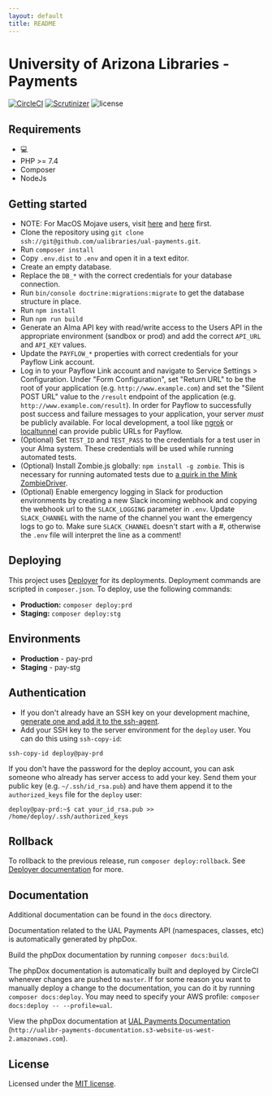 ```yaml
---
layout: default
title: README
---
```

University of Arizona Libraries - Payments
========================

[![CircleCI](https://circleci.com/gh/ualibraries/ual-payments.svg?style=svg)](https://circleci.com/gh/ualibraries/ual-payments)
[![Scrutinizer](https://img.shields.io/scrutinizer/g/ualibraries/ual-payments.svg?style=flat)](https://scrutinizer-ci.com/g/ualibraries/ual-payments/)
![license](https://img.shields.io/github/license/mashape/apistatus.svg)

## Requirements

* 💻
* PHP >= 7.4
* Composer
* NodeJs

## Getting started

* NOTE: For MacOS Mojave users, visit [here](https://getgrav.org/blog/macos-mojave-apache-multiple-php-versions) and [here](https://github.com/liip/php-osx/issues/249) first.
* Clone the repository using `git clone ssh://git@github.com/ualibraries/ual-payments.git`.
* Run `composer install`
* Copy `.env.dist` to `.env` and open it in a text editor.
* Create an empty database.
* Replace the `DB_*` with the correct credentials for your database connection.
* Run `bin/console doctrine:migrations:migrate` to get the database structure in place.
* Run `npm install`
* Run `npm run build`
* Generate an Alma API key with read/write access to the Users API in the appropriate environment (sandbox or prod) and add the correct `API_URL` and `API_KEY` values.
* Update the `PAYFLOW_*` properties with correct credentials for your Payflow Link account.
* Log in to your Payflow Link account and navigate to Service Settings > Configuration.  Under "Form Configuration", set "Return URL" to be the root of your application (e.g. `http://www.example.com`) and set the "Silent POST URL" value to the `/result` endpoint of the application (e.g. `http://www.example.com/result`).  In order for Payflow to successfully post success and failure messages to your application, your server *must* be publicly available.  For local development, a tool like [ngrok](https://ngrok.com/) or [localtunnel](https://github.com/localtunnel/localtunnel) can provide public URLs for Payflow.
* (Optional) Set `TEST_ID` and `TEST_PASS` to the credentials for a test user in your Alma system.  These credentials will be used while running automated tests.
* (Optional) Install Zombie.js globally: `npm install -g zombie`.  This is necessary for running automated tests due to [a quirk in the Mink ZombieDriver](http://mink.behat.org/en/latest/drivers/zombie.html).
* (Optional) Enable emergency logging in Slack for production environments by creating a new Slack incoming webhook and copying the webhook url to the `SLACK_LOGGING` parameter in `.env`.  Update `SLACK_CHANNEL` with the name of the channel you want the emergency logs to go to.  Make sure `SLACK_CHANNEL` doesn't start with a #, otherwise the `.env` file will interpret the line as a comment!

## Deploying

This project uses [Deployer](https://deployer.org/) for its deployments. Deployment commands are scripted in `composer.json`. To deploy, use the following commands:

* **Production:**
`composer deploy:prd`
* **Staging:**
`composer deploy:stg`

## Environments

* **Production** - pay-prd
* **Staging** - pay-stg

## Authentication

* If you don't already have an SSH key on your development machine, [generate one and add it to the ssh-agent](https://help.github.com/articles/generating-a-new-ssh-key-and-adding-it-to-the-ssh-agent/#generating-a-new-ssh-key).
* Add your SSH key to the server environment for the `deploy` user.  You can do this using `ssh-copy-id`:

```
ssh-copy-id deploy@pay-prd
```

If you don't have the password for the deploy account, you can ask someone who already has server access to add your key.  Send them your public key (e.g. `~/.ssh/id_rsa.pub`) and have them append it to the `authorized_keys` file for the `deploy` user:

```
deploy@pay-prd:~$ cat your_id_rsa.pub >> /home/deploy/.ssh/authorized_keys
```

## Rollback

To rollback to the previous release, run `composer deploy:rollback`. See [Deployer documentation](https://deployer.org/docs) for more.

## Documentation

Additional documentation can be found in the `docs` directory.

Documentation related to the UAL Payments API (namespaces, classes, etc) is automatically generated by phpDox.

Build the phpDox documentation by running `composer docs:build`.

The phpDox documentation is automatically built and deployed by CircleCI whenever changes are pushed to `master`.  If for some reason you want to manually deploy a change to the documentation, you can do it by running `composer docs:deploy`. You may need to specify your AWS profile: `composer docs:deploy -- --profile=ual`.

View the phpDox documentation at [UAL Payments Documentation](http://ualibr-payments-documentation.s3-website-us-west-2.amazonaws.com) (`http://ualibr-payments-documentation.s3-website-us-west-2.amazonaws.com`).

## License

Licensed under the [MIT license](https://github.com/ualibraries/ual-payments/blob/master/LICENSE).
